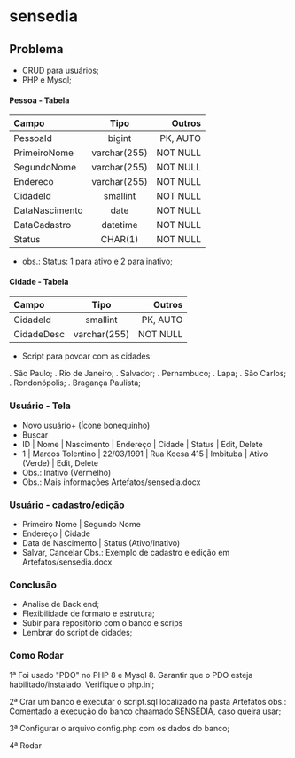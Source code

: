 # sensedia

## Problema

* CRUD para usuários; 
* PHP e Mysql; 

#### Pessoa - Tabela

| Campo          | Tipo         | Outros   |
| :------------- | :----------: | -------: |
| PessoaId       | bigint       | PK, AUTO |
| PrimeiroNome   | varchar(255) | NOT NULL |
| SegundoNome    | varchar(255) | NOT NULL |
| Endereco       | varchar(255) | NOT NULL |
| CidadeId       | smallint     | NOT NULL |
| DataNascimento | date         | NOT NULL |
| DataCadastro   | datetime     | NOT NULL |
| Status         | CHAR(1)      | NOT NULL |

* obs.: Status: 1 para ativo e 2 para inativo; 

#### Cidade - Tabela

| Campo      | Tipo         | Outros   |
| :--------- | :----------: | -------: |
| CidadeId   | smallint     | PK, AUTO |
| CidadeDesc | varchar(255) | NOT NULL |

* Script para povoar com as cidades:

. São Paulo; 
. Rio de Janeiro; 
. Salvador; 
. Pernambuco; 
. Lapa; 
. São Carlos; 
. Rondonópolis; 
. Bragança Paulista; 

### Usuário - Tela 

* Novo usuário+ (Ícone bonequinho) 
* Buscar
* ID | Nome             | Nascimento | Endereço      | Cidade   | Status        | Edit, Delete
* 1  | Marcos Tolentino | 22/03/1991 | Rua Koesa 415 | Imbituba | Ativo (Verde) | Edit, Delete
* Obs.: Inativo (Vermelho)
* Obs.: Mais informações Artefatos/sensedia.docx  

### Usuário - cadastro/edição

* Primeiro Nome      | Segundo Nome
* Endereço           | Cidade
* Data de Nascimento | Status (Ativo/Inativo)
* Salvar, Cancelar 
Obs.: Exemplo de cadastro e edição em Artefatos/sensedia.docx

### Conclusão

* Analise de Back end;
* Flexibilidade de formato e estrutura;
* Subir para repositório com o banco e scrips
* Lembrar do script de cidades;

### Como Rodar

1ª Foi usado "PDO" no PHP 8 e Mysql 8. Garantir que o PDO esteja 
   habilitado/instalado. Verifique o php.ini; 

2ª Crar um banco e executar o script.sql localizado na pasta Artefatos
   obs.: Comentado a execução do banco chaamado SENSEDIA, caso queira usar; 

3ª Configurar o arquivo config.php com os dados do banco;

4ª Rodar